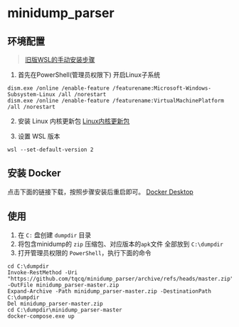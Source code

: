 # minidump_parser
## 环境配置
> [旧版WSL的手动安装步骤](https://docs.microsoft.com/zh-cn/windows/wsl/install-manual)
1. 首先在PowerShell(管理员权限下) 开启Linux子系统

``` shell
dism.exe /online /enable-feature /featurename:Microsoft-Windows-Subsystem-Linux /all /norestart
dism.exe /online /enable-feature /featurename:VirtualMachinePlatform /all /norestart
```
2. 安装 Linux 内核更新包
[Linux内核更新包](https://wslstorestorage.blob.core.windows.net/wslblob/wsl_update_x64.msi)

3. 设置 WSL 版本
``` shell
wsl --set-default-version 2
```

## 安装 Docker
点击下面的链接下载，按照步骤安装后重启即可。
[Docker Desktop](https://desktop.docker.com/win/main/amd64/Docker%20Desktop%20Installer.exe?utm_source=docker&utm_medium=webreferral&utm_campaign=dd-smartbutton&utm_location=header)

## 使用
1. 在 `C:` 盘创建 `dumpdir` 目录
3. 将包含minidump的 `zip` 压缩包、对应版本的`apk`文件 全部放到 `C:\dumpdir`
4. 打开管理员权限的 `PowerShell`，执行下面的命令

```shell
cd C:\dumpdir
Invoke-RestMethod -Uri "https://github.com/tqcq/minidump_parser/archive/refs/heads/master.zip" -OutFile minidump_parser-master.zip
Expand-Archive -Path minidump_parser-master.zip -DestinationPath C:\dumpdir
Del minidump_parser-master.zip
cd C:\dumpdir\minidump_parser-master
docker-compose.exe up
```
